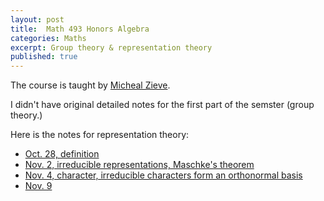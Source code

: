```yaml
---
layout: post
title:  Math 493 Honors Algebra
categories: Maths
excerpt: Group theory & representation theory
published: true 
---
```

The course is taught by [Micheal Zieve](http://www.math.lsa.umich.edu/~zieve/).

I didn't have original detailed notes for the first part of the semster (group theory.)

Here is the notes for representation theory:
- [Oct. 28, definition](../../../../parts/algebra/1028.pdf) 
- [Nov. 2, irreducible representations, Maschke's theorem](../../../../parts/algebra/1102.pdf)
- [Nov. 4, character, irreducible characters form an orthonormal basis](../../../../parts/algebra/1104.pdf) 
- [Nov. 9](../../../../parts/algebra/1109.pdf) 